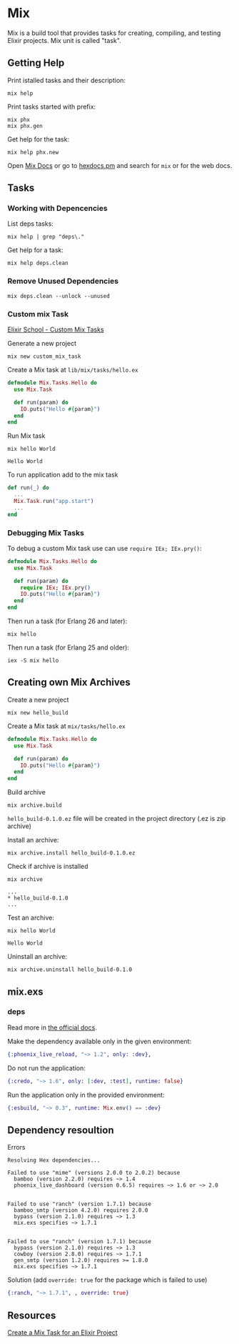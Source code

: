# Mix

Mix is a build tool that provides tasks for creating, compiling, and testing
Elixir projects. Mix unit is called "task".

## Getting Help

Print istalled tasks and their description:

```shell
mix help
```

Print tasks started with prefix:

```shell
mix phx
mix phx.gen
```

Get help for the task:

```shell
mix help phx.new
```

Open [Mix Docs](https://hexdocs.pm/mix/Mix.html) or go to [hexdocs.pm](https://hexdocs.pm) and search for `mix` or  for the web docs.

## Tasks

### Working with Depencencies

List deps tasks:

```shell
mix help | grep "deps\."
```

Get help for a task:

```shell
mix help deps.clean
```

### Remove Unused Dependencies

```shell
mix deps.clean --unlock --unused
```

### Custom mix Task

[Elixir School - Custom Mix Tasks](https://elixirschool.com/en/lessons/intermediate/mix_tasks)

Generate a new project

```shell
mix new custom_mix_task
```

Create a Mix task at `lib/mix/tasks/hello.ex`

```elixir
defmodule Mix.Tasks.Hello do
  use Mix.Task

  def run(param) do
    IO.puts("Hello #{param}")
  end
end
```

Run Mix task

```shell
mix hello World
```
```output
Hello World
```

To run application add to the mix task

```elixir
def run(_) do
  ...
  Mix.Task.run("app.start")
  ...
end
```

### Debugging Mix Tasks

To debug a custom Mix task use can use `require IEx; IEx.pry()`:

```elixir
defmodule Mix.Tasks.Hello do
  use Mix.Task

  def run(param) do
    require IEx; IEx.pry()
    IO.puts("Hello #{param}")
  end
end
```

Then run a task (for Erlang 26 and later):

```shell
mix hello
```

Then run a task (for Erlang 25 and older):

```shell
iex -S mix hello
```

## Creating own Mix Archives

Create a new project

```shell
mix new hello_build
```

Create a Mix task at `mix/tasks/hello.ex`

```elixir
defmodule Mix.Tasks.Hello do
  use Mix.Task

  def run(param) do
    IO.puts("Hello #{param}")
  end
end
```

Build archive

```shell
mix archive.build
```

`hello_build-0.1.0.ez` file will be created in the project directory (.ez is zip archive)

Install an archive:

```shell
mix archive.install hello_build-0.1.0.ez
```

Check if archive is installed

```shell
mix archive
```
```output
...
* hello_build-0.1.0
...
```

Test an archive:

```shell
mix hello World
```
```output
Hello World
```

Uninstall an archive:

```shell
mix archive.uninstall hello_build-0.1.0
```

## mix.exs

### deps

Read more in [the official docs](https://hexdocs.pm/mix/1.13/Mix.Tasks.Deps.html).

Make the dependency available only in the given environment:

```elixir
{:phoenix_live_reload, "~> 1.2", only: :dev},
```

Do not run the application:

```elixir
{:credo, "~> 1.6", only: [:dev, :test], runtime: false}
```

Run the application only in the provided environment:

```elixir
{:esbuild, "~> 0.3", runtime: Mix.env() == :dev}
```

## Dependency resoultion

Errors

```output
Resolving Hex dependencies...

Failed to use "mime" (versions 2.0.0 to 2.0.2) because
  bamboo (version 2.2.0) requires ~> 1.4
  phoenix_live_dashboard (version 0.6.5) requires ~> 1.6 or ~> 2.0


Failed to use "ranch" (version 1.7.1) because
  bamboo_smtp (version 4.2.0) requires 2.0.0
  bypass (version 2.1.0) requires ~> 1.3
  mix.exs specifies ~> 1.7.1


Failed to use "ranch" (version 1.7.1) because
  bypass (version 2.1.0) requires ~> 1.3
  cowboy (version 2.8.0) requires ~> 1.7.1
  gen_smtp (version 1.2.0) requires >= 1.8.0
  mix.exs specifies ~> 1.7.1
```

Solution (add `override: true` for the package which is failed to use)

```elixir
{:ranch, "~> 1.7.1", , override: true}
```

## Resources

[Create a Mix Task for an Elixir Project](http://joeyates.info/2015/07/25/create-a-mix-task-for-an-elixir-project/)
